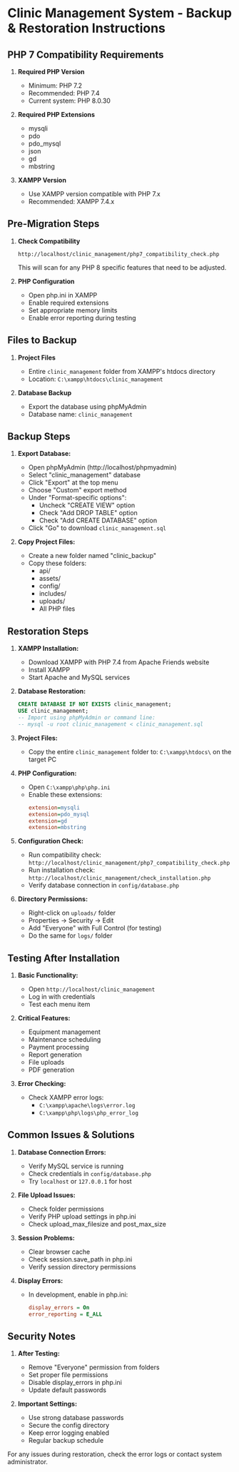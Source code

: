 # Clinic Management System - Backup & Restoration Instructions

## PHP 7 Compatibility Requirements

1. **Required PHP Version**
   - Minimum: PHP 7.2
   - Recommended: PHP 7.4
   - Current system: PHP 8.0.30

2. **Required PHP Extensions**
   - mysqli
   - pdo
   - pdo_mysql
   - json
   - gd
   - mbstring

3. **XAMPP Version**
   - Use XAMPP version compatible with PHP 7.x
   - Recommended: XAMPP 7.4.x

## Pre-Migration Steps

1. **Check Compatibility**
   ```
   http://localhost/clinic_management/php7_compatibility_check.php
   ```
   This will scan for any PHP 8 specific features that need to be adjusted.

2. **PHP Configuration**
   - Open php.ini in XAMPP
   - Enable required extensions
   - Set appropriate memory limits
   - Enable error reporting during testing

## Files to Backup

1. **Project Files**
   - Entire `clinic_management` folder from XAMPP's htdocs directory
   - Location: `C:\xampp\htdocs\clinic_management`

2. **Database Backup**
   - Export the database using phpMyAdmin
   - Database name: `clinic_management`

## Backup Steps

1. **Export Database:**
   - Open phpMyAdmin (http://localhost/phpmyadmin)
   - Select "clinic_management" database
   - Click "Export" at the top menu
   - Choose "Custom" export method
   - Under "Format-specific options":
     - Uncheck "CREATE VIEW" option
     - Check "Add DROP TABLE" option
     - Check "Add CREATE DATABASE" option
   - Click "Go" to download `clinic_management.sql`

2. **Copy Project Files:**
   - Create a new folder named "clinic_backup"
   - Copy these folders:
     - api/
     - assets/
     - config/
     - includes/
     - uploads/
     - All PHP files

## Restoration Steps

1. **XAMPP Installation:**
   - Download XAMPP with PHP 7.4 from Apache Friends website
   - Install XAMPP
   - Start Apache and MySQL services

2. **Database Restoration:**
   ```sql
   CREATE DATABASE IF NOT EXISTS clinic_management;
   USE clinic_management;
   -- Import using phpMyAdmin or command line:
   -- mysql -u root clinic_management < clinic_management.sql
   ```

3. **Project Files:**
   - Copy the entire `clinic_management` folder to:
     `C:\xampp\htdocs\` on the target PC

4. **PHP Configuration:**
   - Open `C:\xampp\php\php.ini`
   - Enable these extensions:
     ```ini
     extension=mysqli
     extension=pdo_mysql
     extension=gd
     extension=mbstring
     ```

5. **Configuration Check:**
   - Run compatibility check:
     `http://localhost/clinic_management/php7_compatibility_check.php`
   - Run installation check:
     `http://localhost/clinic_management/check_installation.php`
   - Verify database connection in `config/database.php`

6. **Directory Permissions:**
   - Right-click on `uploads/` folder
   - Properties → Security → Edit
   - Add "Everyone" with Full Control (for testing)
   - Do the same for `logs/` folder

## Testing After Installation

1. **Basic Functionality:**
   - Open `http://localhost/clinic_management`
   - Log in with credentials
   - Test each menu item

2. **Critical Features:**
   - Equipment management
   - Maintenance scheduling
   - Payment processing
   - Report generation
   - File uploads
   - PDF generation

3. **Error Checking:**
   - Check XAMPP error logs:
     - `C:\xampp\apache\logs\error.log`
     - `C:\xampp\php\logs\php_error_log`

## Common Issues & Solutions

1. **Database Connection Errors:**
   - Verify MySQL service is running
   - Check credentials in `config/database.php`
   - Try `localhost` or `127.0.0.1` for host

2. **File Upload Issues:**
   - Check folder permissions
   - Verify PHP upload settings in php.ini
   - Check upload_max_filesize and post_max_size

3. **Session Problems:**
   - Clear browser cache
   - Check session.save_path in php.ini
   - Verify session directory permissions

4. **Display Errors:**
   - In development, enable in php.ini:
     ```ini
     display_errors = On
     error_reporting = E_ALL
     ```

## Security Notes

1. **After Testing:**
   - Remove "Everyone" permission from folders
   - Set proper file permissions
   - Disable display_errors in php.ini
   - Update default passwords

2. **Important Settings:**
   - Use strong database passwords
   - Secure the config directory
   - Keep error logging enabled
   - Regular backup schedule

For any issues during restoration, check the error logs or contact system administrator.
